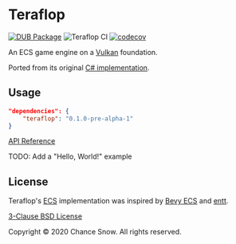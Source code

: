 # Teraflop

[![DUB Package](https://img.shields.io/dub/v/teraflop.svg)](https://code.dlang.org/packages/teraflop)
![Teraflop CI](https://github.com/chances/teraflop-d/workflows/Teraflop%20CI/badge.svg?branch=master)
[![codecov](https://codecov.io/gh/chances/teraflop-d/branch/master/graph/badge.svg?token=5YN3BU7KR3)](https://codecov.io/gh/chances/teraflop-d/)

An ECS game engine on a [Vulkan](https://github.com/rtbo/gfx-d#readme) foundation.

Ported from its original [C# implementation](https://github.com/chances/teraflop).

## Usage

```json
"dependencies": {
    "teraflop": "0.1.0-pre-alpha-1"
}
```

[API Reference](https://chances.github.io/teraflop-d)

TODO: Add a "Hello, World!" example

## License

Teraflop's [ECS](https://en.wikipedia.org/wiki/Entity_component_system) implementation was inspired by [Bevy ECS](https://bevyengine.org/learn/book/getting-started/ecs) and [entt](https://github.com/skypjack/entt).

[3-Clause BSD License](https://opensource.org/licenses/BSD-3-Clause)

Copyright &copy; 2020 Chance Snow. All rights reserved.
